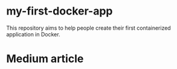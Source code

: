 # my-first-docker-app
This repository aims to help people create their first containerized application in Docker.

# Medium article
